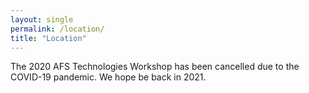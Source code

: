 ```yaml
---
layout: single
permalink: /location/
title: "Location"
---
```


The 2020 AFS Technologies Workshop has been cancelled due to the COVID-19
pandemic. We hope be back in 2021.
